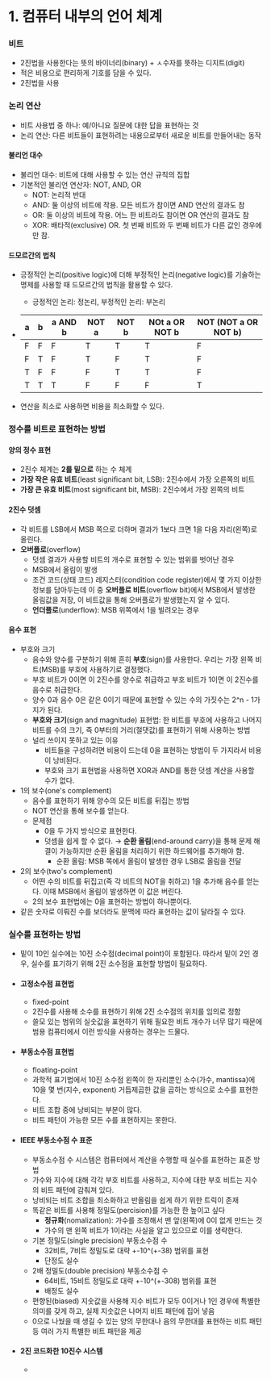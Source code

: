 # 1. 컴퓨터 내부의 언어 체계

### 비트

- 2진법을 사용한다는 뜻의 바이너리(binary) + ㅅ수자를 뜻하는 디지트(digit)
- 적은 비용으로 편리하게 기호를 담을 수 있다.
- 2진법을 사용



### 논리 연산

- 비트 사용법 중 하나: 예/아니요 질문에 대한 답을 표현하는 것
- 논리 연산: 다른 비트들이 표현하려는 내용으로부터 새로운 비트를 만들어내는 동작

#### 불리언 대수

- 불리언 대수: 비트에 대해 사용할 수 있는 연산 규칙의 집합
- 기본적인 불리언 연산자: NOT, AND, OR
  - NOT: 논리적 반대
  - AND: 둘 이상의 비트에 작용. 모든 비트가 참이면 AND 연산의 결과도 참
  - OR: 둘 이상의 비트에 작용. 어느 한 비트라도 참이면 OR 연산의 결과도 참
  - XOR: 배타적(exclusive) OR. 첫 번째 비트와 두 번째 비트가 다른 값인 경우에만 참.

#### 드모르간의 법칙

- 긍정적인 논리(positive logic)에 더해 부정적인 논리(negative logic)를 기술하는 명제를 사용할 때 드모르간의 법칙을 활용할 수 있다.

  - 긍정적인 논리: 정논리, 부정적인 논리: 부논리

- | a    | b    | a AND b | NOT a | NOT b | NOt a OR NOT b | NOT (NOT a OR NOT b) |
  | ---- | ---- | ------- | ----- | ----- | -------------- | -------------------- |
  | F    | F    | F       | T     | T     | T              | F                    |
  | F    | T    | F       | T     | F     | T              | F                    |
  | T    | F    | F       | F     | T     | T              | F                    |
  | T    | T    | T       | F     | F     | F              | T                    |

- 연산을 최소로 사용하면 비용을 최소화할 수 있다.



### 정수를 비트로 표현하는 방법

#### 양의 정수 표현

- 2진수 체계는 **2를 밑으로** 하는 수 체계
- **가장 작은 유효 비트**(least significant bit, LSB): 2진수에서 가장 오른쪽의 비트
- **가장 큰 유효 비트**(most significant bit, MSB): 2진수에서 가장 왼쪽의 비트

#### 2진수 덧셈

- 각 비트를 LSB에서 MSB 쪽으로 더하며 결과가 1보다 크면 1을 다음 자리(왼쪽)로 올린다.
- **오버플로**(overflow)
  - 덧셈 결과가 사용할 비트의 개수로 표현할 수 있는 범위를 벗어난 경우
  - MSB에서 올림이 발생
  - 조건 코드(상태 코드) 레지스터(condition code register)에서 몇 가지 이상한 정보를 담아두는데 이 중 **오버플로 비트**(overflow bit)에서 MSB에서 발생한 올림값을 저장, 이 비트값을 통해 오버플로가 발생했는지 알 수 있다.
  - **언더플로**(underflow): MSB 위쪽에서 1을 빌려오는 경우

#### 음수 표현

- 부호와 크기
  - 음수와 양수를 구분하기 위해 흔히 **부호**(sign)를 사용한다. 우리는 가장 왼쪽 비트(MSB)를 부호에 사용하기로 결정했다.
  - 부호 비트가 0이면 이 2진수를 양수로 취급하고 부호 비트가 1이면 이 2진수를 음수로 취급한다.
  - 양수 0과 음수 0은 같은 0이기 때문에 표현할 수 있는 수의 가짓수는 2^n - 1가지가 된다.
  - **부호와 크기**(sign and magnitude) 표현법: 한 비트를 부호에 사용하고 나머지 비트를 수의 크기, 즉 0부터의 거리(절댓값)를 표현하기 위해 사용하는 방법
  - 널리 쓰이지 못하고 있는 이유
    - 비트들을 구성하려면 비용이 드는데 0을 표현하는 방법이 두 가지라서 비용이 낭비된다.
    - 부호와 크기 표현법을 사용하면 XOR과 AND를 통한 덧셈 계산을 사용할 수가 없다.
- 1의 보수(one's complement)
  - 음수를 표현하기 위해 양수의 모든 비트를 뒤집는 방법
  - NOT 연산을 통해 보수를 얻는다.
  - 문제점
    - 0을 두 가지 방식으로 표현한다.
    - 덧셈을 쉽게 할 수 없다. → **순환 올림**(end-around carry)을 통해 문제 해결이 가능하지만 순환 올림을 처리하기 위한 하드웨어를 추가해야 함.
      - 순환 올림: MSB 쪽에서 올림이 발생한 경우 LSB로 올림을 전달
- 2의 보수(two's complement)
  - 어떤 수의 비트를 뒤집고(즉 각 비트의 NOT을 취하고) 1을 추가해 음수를 얻는다. 이때 MSB에서 올림이 발생하면 이 값은 버린다.
  - 2의 보수 표현법에는 0을 표현하는 방법이 하나뿐이다.
- 같은 숫자로 이뤄진 수를 보더라도 문맥에 따라 표현하는 값이 달라질 수 있다.



### 실수를 표현하는 방법

- 밑이 10인 실수에는 10진 소수점(decimal point)이 포함된다. 따라서 밑이 2인 경우, 실수를 표기하기 위해 2진 소수점을 표현할 방법이 필요하다.

- #### 고정소수점 표현법

  - fixed-point
  - 2진수를 사용해 소수를 표현하기 위해 2진 소수점의 위치를 임의로 정함
  - 쓸모 있는 범위의 실숫값을 표현하기 위해 필요한 비트 개수가 너무 많기 때문에 범용 컴퓨터에서 이런 방식을 사용하는 경우는 드물다.

- #### 부동소수점 표현법

  - floating-point
  - 과학적 표기법에서 10진 소수점 왼쪽이 한 자리뿐인 소수(가수, mantissa)에 10을 몇 번(지수, exponent) 거듭제곱한 값을 곱하는 방식으로 소수를 표현한다.
  - 비트 조합 중에 낭비되는 부분이 많다.
  - 비트 패턴이 가능한 모든 수를 표현하지는 못한다.
  
- #### IEEE 부동소수점 수 표준

  - 부동소수점 수 시스템은 컴퓨터에서 계산을 수행할 때 실수를 표현하는 표준 방법
  - 가수와 지수에 대해 각각 부호 비트를 사용하고, 지수에 대한 부호 비트는 지수의 비트 패턴에 감춰져 있다.
  - 낭비되는 비트 조합을 최소화하고 반올림을 쉽게 하기 위한 트릭이 존재
  - 똑같은 비트를 사용해 정밀도(percision)를 가능한 한 높이고 싶다
    - **정규화**(nomalization): 가수를 조정해서 맨 앞(왼쪽)에 0이 없게 만드는 것
    - 가수의 맨 왼쪽 비트가 1이라는 사실을 알고 있으므로 이를 생략한다.
  - 기본 정밀도(single precision) 부동소수점 수
    - 32비트, 7비트 정밀도로 대략 +-10^(+-38) 범위를 표현
    - 단정도 실수
  - 2배 정밀도(double precision) 부동소수점 수
    - 64비트, 15비트 정밀도로 대략 +-10^(+-308) 범위를 표현
    - 배정도 실수
  - 편향된(biased) 지숫값을 사용해 지수 비트가 모두 0이거나 1인 경우에 특별한 의미를 갖게 하고, 실제 지숫값은 나머지 비트 패턴에 집어 넣음
  - 0으로 나눴을 때 생길 수 있는 양의 무한대나 음의 무한대를 표현하는 비트 패턴 등 여러 가지 특별한 비트 패턴을 제공

- #### 2진 코드화한 10진수 시스템

  - 